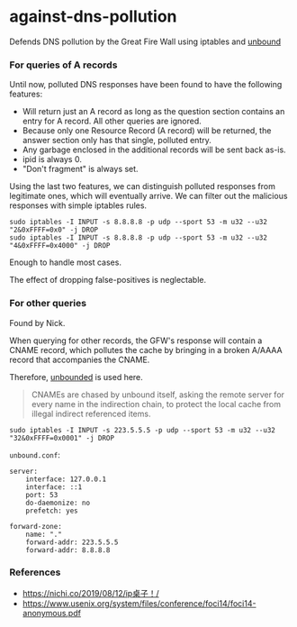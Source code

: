 # against-dns-pollution
Defends DNS pollution by the Great Fire Wall using iptables and [unbound](https://nlnetlabs.nl/projects/unbound/about/)

### For queries of A records
Until now, polluted DNS responses have been found to have the following features:
- Will return just an A record as long as the question section contains an entry for A record. All other queries are ignored.
- Because only one Resource Record (A record) will be returned, the answer section only has that single, polluted entry.
- Any garbage enclosed in the additional records will be sent back as-is.
- ipid is always 0.
- "Don't fragment" is always set.

Using the last two features, we can distinguish polluted responses from legitimate ones, which will eventually arrive. 
We can filter out the malicious responses with simple iptables rules.

```
sudo iptables -I INPUT -s 8.8.8.8 -p udp --sport 53 -m u32 --u32 "2&0xFFFF=0x0" -j DROP
sudo iptables -I INPUT -s 8.8.8.8 -p udp --sport 53 -m u32 --u32 "4&0xFFFF=0x4000" -j DROP
```

Enough to handle most cases.

The effect of dropping false-positives is neglectable.

### For other queries
Found by Nick. 

When querying for other records, the GFW's response will contain a CNAME record, which pollutes the cache by bringing in a broken A/AAAA record that accompanies the CNAME.

Therefore, [unbounded](https://nlnetlabs.nl/projects/unbound/about/) is used here.

> CNAMEs are chased by unbound itself, asking the remote server for every name in the indirection chain, to protect the local cache from illegal indirect referenced items.

```
sudo iptables -I INPUT -s 223.5.5.5 -p udp --sport 53 -m u32 --u32 "32&0xFFFF=0x0001" -j DROP
```

`unbound.conf`:
```
server:
    interface: 127.0.0.1
    interface: ::1
    port: 53
    do-daemonize: no
    prefetch: yes

forward-zone:
    name: "."
    forward-addr: 223.5.5.5
    forward-addr: 8.8.8.8
```

### References
- https://nichi.co/2019/08/12/ip桌子！/
- https://www.usenix.org/system/files/conference/foci14/foci14-anonymous.pdf
